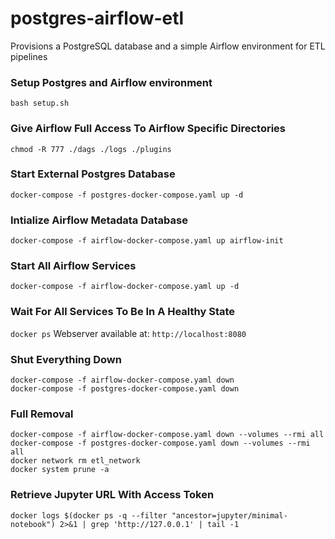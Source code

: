 # postgres-airflow-etl
Provisions a PostgreSQL database and a simple Airflow environment for ETL pipelines

### Setup Postgres and Airflow environment
```
bash setup.sh
```

### Give Airflow Full Access To Airflow Specific Directories
```
chmod -R 777 ./dags ./logs ./plugins
```

### Start External Postgres Database
```
docker-compose -f postgres-docker-compose.yaml up -d
```

### Intialize Airflow Metadata Database
```
docker-compose -f airflow-docker-compose.yaml up airflow-init
```

### Start All Airflow Services
```
docker-compose -f airflow-docker-compose.yaml up -d
```

### Wait For All Services To Be In A Healthy State
```docker ps```
Webserver available at: ```http://localhost:8080```

### Shut Everything Down
```
docker-compose -f airflow-docker-compose.yaml down
docker-compose -f postgres-docker-compose.yaml down
```

### Full Removal
```
docker-compose -f airflow-docker-compose.yaml down --volumes --rmi all
docker-compose -f postgres-docker-compose.yaml down --volumes --rmi all
docker network rm etl_network
docker system prune -a
```

### Retrieve Jupyter URL With Access Token
```
docker logs $(docker ps -q --filter "ancestor=jupyter/minimal-notebook") 2>&1 | grep 'http://127.0.0.1' | tail -1
```
